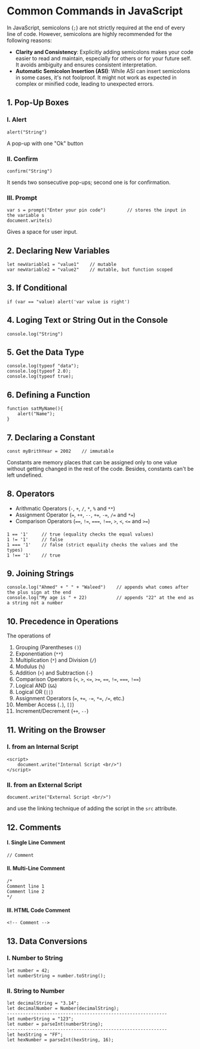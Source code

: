 # Common Commands in JavaScript
In JavaScript, semicolons (`;`) are not strictly required at the end of every line of code. However, semicolons are highly recommended for the following reasons:
* **Clarity and Consistency**: Explicitly adding semicolons makes your code easier to read and maintain, especially for others or for your future self. It avoids ambiguity and ensures consistent interpretation.
* **Automatic Semicolon Insertion (ASI)**: While ASI can insert semicolons in some cases, it's not foolproof. It might not work as expected in complex or minified code, leading to unexpected errors.

## 1. Pop-Up Boxes
### I. Alert
    alert("String")
A pop-up with one "Ok" button
### II. Confirm
    confirm("String")
It sends two sonsecutive pop-ups; second one is for confirmation.
### III. Prompt
    var s = prompt("Enter your pin code")        // stores the input in the variable s
    document.write(s)
Gives a space for user input.
    
## 2. Declaring New Variables
    let newVariable1 = "value1"    // mutable
    var newVariable2 = "value2"    // mutable, but function scoped

## 3. If Conditional
    if (var == "value) alert('var value is right')
## 4. Loging Text or String Out in the Console
    console.log("String")
## 5. Get the Data Type
    console.log(typeof "data");
    console.log(typeof 2.0);
    console.log(typeof true);
## 6. Defining a Function
    function satMyName(){
        alert("Name");
    }
## 7. Declaring a Constant
    const myBrithYear = 2002    // immutable
Constants are memory places that can be assigned only to one value without getting changed in the rest of the code. Besides, constants can't be left undefined.

## 8. Operators
* Arithmatic Operators (`-`, `+`, `/`, `*`, `%` and `**`)
* Assignment Operator (`=`, `++`, `--`, `+=`, `-=`, `/=` and `*=`)
* Comparison Operators (`==`, `!=`, `===`, `!==`, `>`, `<`, `<=` and `>=`)
####
    1 == '1'     // true (equality checks the equal values)
    1 != '1'     // false
    1 === '1'    // false (strict equality checks the values and the types)
    1 !== '1'    // true

## 9. Joining Strings
    console.log("Ahmed" + " " + "Waleed")    // appends what comes after the plus sign at the end
    console.log("My age is " + 22)           // appends "22" at the end as a string not a number

## 10. Precedence in Operations
The operations of 
1. Grouping (Parentheses `()`)
2. Exponentiation (`**`)
3. Multiplication (`*`) and Division (`/`)
4. Modulus (`%`)
5. Addition (`+`) and Subtraction (`-`)
6. Comparison Operators (`<`, `>`, `<=`, `>=`, `==`, `!=`, `===`, `!==`)
7. Logical AND (`&&`)
8. Logical OR (`||`)
9. Assignment Operators (`=`, `+=`, `-=`, `*=`, `/=`, etc.)
10. Member Access (`.`), `[]`)
11. Increment/Decrement (`++`, `--`)

## 11. Writing on the Browser
### I. from an Internal Script
    <script>
        document.write("Internal Script <br/>")
    </script>
### II. from an External Script
    document.write("External Script <br/>")
and use the linking technique of adding the script in the `src` attribute.

## 12. Comments
#### I. Single Line Comment 
    // Comment
#### II. Multi-Line Comment
    /*
    Comment line 1
    Comment line 2
    */
#### III. HTML Code Comment
    <!-- Comment -->

## 13. Data Conversions
### I. Number to String
    let number = 42;
    let numberString = number.toString();
### II. String to Number
    let decimalString = "3.14";
    let decimalNumber = Number(decimalString);
    ------------------------------------------------------------
    let numberString = "123";
    let number = parseInt(numberString);
    ------------------------------------------------------------
    let hexString = "FF";
    let hexNumber = parseInt(hexString, 16);
